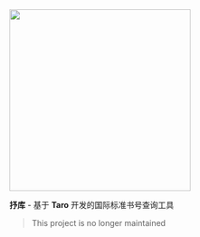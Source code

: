 <img src="https://res.wx.qq.com/wxdoc/dist/assets/img/demo.ef5c5bef.jpg" width="320" >

**抒库** - 基于 **Taro** 开发的国际标准书号查询工具

> This project is no longer maintained
